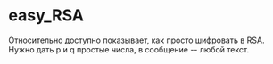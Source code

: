 # easy_RSA
Относительно доступно показывает, как просто шифровать в RSA.
Нужно дать p и q простые числа, в сообщение -- любой текст.
